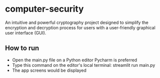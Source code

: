 # computer-security
An intuitive and powerful cryptography project designed to simplify the encryption and decryption process for users with a user-friendly graphical user interface (GUI). 

 ## How to run
- Open the main.py file on a Python editor Pycharm is preferred
- Type this command on the editor's local terminal: streamlit run main.py
- The app screens would be displayed 
